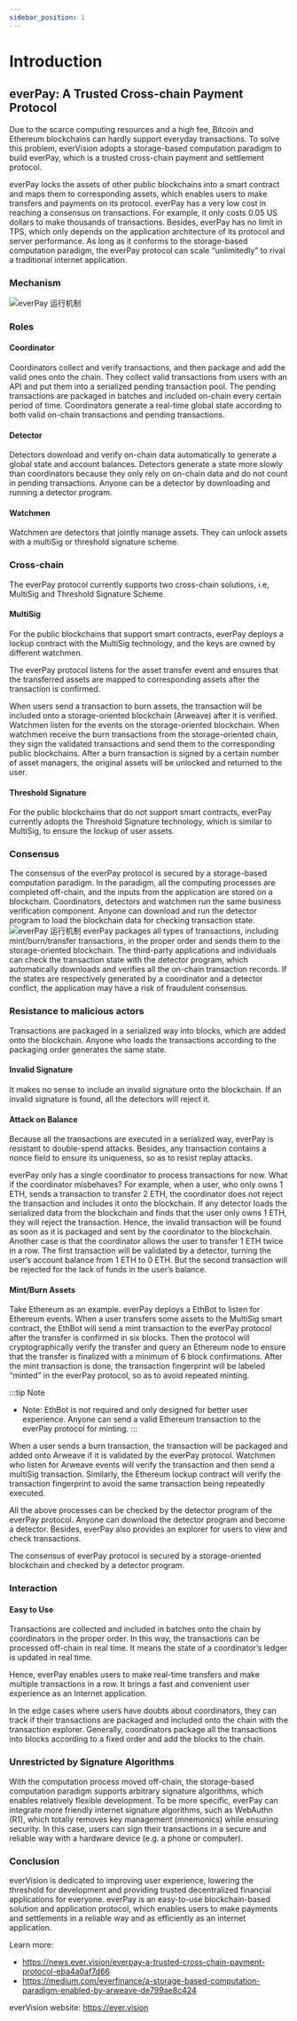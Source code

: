 ```yaml
---
sidebar_position: 1
---
```


# Introduction

## everPay: A Trusted Cross-chain Payment Protocol

Due to the scarce computing resources and a high fee, Bitcoin and Ethereum blockchains can hardly support everyday transactions. To solve this problem, everVision adopts a storage-based computation paradigm to build everPay, which is a trusted cross-chain payment and settlement protocol.

everPay locks the assets of other public blockchains into a smart contract and maps them to corresponding assets, which enables users to make transfers and payments on its protocol. everPay has a very low cost in reaching a consensus on transactions. For example, it only costs 0.05 US dollars to make thousands of transactions. Besides, everPay has no limit in TPS, which only depends on the application architecture of its protocol and server performance. As long as it conforms to the storage-based computation paradigm, the everPay protocol can scale “unlimitedly” to rival a traditional internet application.

### Mechanism
![everPay 运行机制](../../../../../../static/img/mechanism-banner.webp)

### Roles

#### Coordinator

Coordinators collect and verify transactions, and then package and add the valid ones onto the chain. They collect valid transactions from users with an API and put them into a serialized pending transaction pool. The pending transactions are packaged in batches and included on-chain every certain period of time. Coordinators generate a real-time global state according to both valid on-chain transactions and pending transactions.

#### Detector

Detectors download and verify on-chain data automatically to generate a global state and account balances. Detectors generate a state more slowly than coordinators because they only rely on on-chain data and do not count in pending transactions. Anyone can be a detector by downloading and running a detector program.


#### Watchmen

Watchmen are detectors that jointly manage assets. They can unlock assets with a multiSig or threshold signature scheme.


### Cross-chain

The everPay protocol currently supports two cross-chain solutions, i.e, MultiSig and Threshold Signature Scheme.

#### MultiSig

For the public blockchains that support smart contracts, everPay deploys a lockup contract with the MultiSig technology, and the keys are owned by different watchmen.

The everPay protocol listens for the asset transfer event and ensures that the transferred assets are mapped to corresponding assets after the transaction is confirmed.

When users send a transaction to burn assets, the transaction will be included onto a storage-oriented blockchain (Arweave) after it is verified. Watchmen listen for the events on the storage-oriented blockchain. When watchmen receive the burn transactions from the storage-oriented chain, they sign the validated transactions and send them to the corresponding public blockchains. After a burn transaction is signed by a certain number of asset managers, the original assets will be unlocked and returned to the user.

#### Threshold Signature

For the public blockchains that do not support smart contracts, everPay currently adopts the Threshold Signature technology, which is similar to MultiSig, to ensure the lockup of user assets.


### Consensus

The consensus of the everPay protocol is secured by a storage-based computation paradigm. In the paradigm, all the computing processes are completed off-chain, and the inputs from the application are stored on a blockchain. Coordinators, detectors and watchmen run the same business verification component. Anyone can download and run the detector program to load the blockchain data for checking transaction state.
![everPay 运行机制](../../../../../../static/img/Mechanism-banner2.webp)
everPay packages all types of transactions, including mint/burn/transfer transactions, in the proper order and sends them to the storage-oriented blockchain. The third-party applications and individuals can check the transaction state with the detector program, which automatically downloads and verifies all the on-chain transaction records. If the states are respectively generated by a coordinator and a detector conflict, the application may have a risk of fraudulent consensus.

### Resistance to malicious actors

Transactions are packaged in a serialized way into blocks, which are added onto the blockchain. Anyone who loads the transactions according to the packaging order generates the same state.


#### Invalid Signature

It makes no sense to include an invalid signature onto the blockchain. If an invalid signature is found, all the detectors will reject it.

#### Attack on Balance

Because all the transactions are executed in a serialized way, everPay is resistant to double-spend attacks. Besides, any transaction contains a nonce field to ensure its uniqueness, so as to resist replay attacks.

everPay only has a single coordinator to process transactions for now. What if the coordinator misbehaves? For example, when a user, who only owns 1 ETH, sends a transaction to transfer 2 ETH, the coordinator does not reject the transaction and includes it onto the blockchain. If any detector loads the serialized data from the blockchain and finds that the user only owns 1 ETH, they will reject the transaction. Hence, the invalid transaction will be found as soon as it is packaged and sent by the coordinator to the blockchain. Another case is that the coordinator allows the user to transfer 1 ETH twice in a row. The first transaction will be validated by a detector, turning the user’s account balance from 1 ETH to 0 ETH. But the second transaction will be rejected for the lack of funds in the user’s balance.

#### Mint/Burn Assets

Take Ethereum as an example. everPay deploys a EthBot to listen for Ethereum events. When a user transfers some assets to the MultiSig smart contract, the EthBot will send a mint transaction to the everPay protocol after the transfer is confirmed in six blocks. Then the protocol will cryptographically verify the transfer and query an Ethereum node to ensure that the transfer is finalized with a minimum of 6 block confirmations. After the mint transaction is done, the transaction fingerprint will be labeled “minted” in the everPay protocol, so as to avoid repeated minting.

:::tip Note
* Note: EthBot is not required and only designed for better user experience. Anyone can send a valid Ethereum transaction to the everPay protocol for minting.
:::

When a user sends a burn transaction, the transaction will be packaged and added onto Arweave if it is validated by the everPay protocol. Watchmen who listen for Arweave events will verify the transaction and then send a multiSig transaction. Similarly, the Ethereum lockup contract will verify the transaction fingerprint to avoid the same transaction being repeatedly executed.

All the above processes can be checked by the detector program of the everPay protocol. Anyone can download the detector program and become a detector. Besides, everPay also provides an explorer for users to view and check transactions.

The consensus of everPay protocol is secured by a storage-oriented blockchain and checked by a detector program.


### Interaction
#### Easy to Use
Transactions are collected and included in batches onto the chain by coordinators in the proper order. In this way, the transactions can be processed off-chain in real time. It means the state of a coordinator’s ledger is updated in real time.

Hence, everPay enables users to make real-time transfers and make multiple transactions in a row. It brings a fast and convenient user experience as an Internet application.

In the edge cases where users have doubts about coordinators, they can track if their transactions are packaged and included onto the chain with the transaction explorer. Generally, coordinators package all the transactions into blocks according to a fixed order and add the blocks to the chain.

### Unrestricted by Signature Algorithms
With the computation process moved off-chain, the storage-based computation paradigm supports arbitrary signature algorithms, which enables relatively flexible development. To be more specific, everPay can integrate more friendly internet signature algorithms, such as WebAuthn (R1), which totally removes key management (mnemonics) while ensuring security. In this case, users can sign their transactions in a secure and reliable way with a hardware device (e.g. a phone or computer).

### Conclusion
everVision is dedicated to improving user experience, lowering the threshold for development and providing trusted decentralized financial applications for everyone. everPay is an easy-to-use blockchain-based solution and application protocol, which enables users to make payments and settlements in a reliable way and as efficiently as an internet application.

Learn more:
* https://news.ever.vision/everpay-a-trusted-cross-chain-payment-protocol-eba4a0af7d66
* https://medium.com/everfinance/a-storage-based-computation-paradigm-enabled-by-arweave-de799ae8c424

everVision website: https://ever.vision

<!-- TODO: -->
